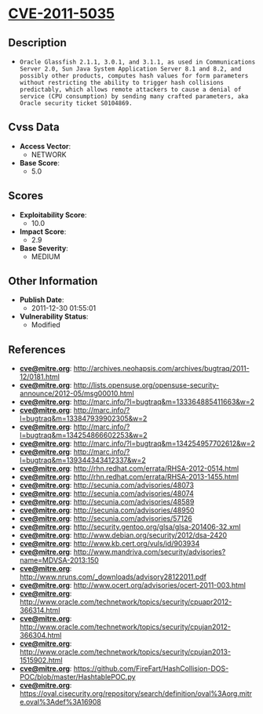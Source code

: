 
# [CVE-2011-5035](https://cve.mitre.org/cgi-bin/cvename.cgi?name=CVE-2011-5035)

## Description

- `Oracle Glassfish 2.1.1, 3.0.1, and 3.1.1, as used in Communications Server 2.0, Sun Java System Application Server 8.1 and 8.2, and possibly other products, computes hash values for form parameters without restricting the ability to trigger hash collisions predictably, which allows remote attackers to cause a denial of service (CPU consumption) by sending many crafted parameters, aka Oracle security ticket S0104869.`

## Cvss Data

- **Access Vector**:
  - NETWORK
- **Base Score**:
  - 5.0

## Scores

- **Exploitability Score**:
  - 10.0
- **Impact Score**:
  - 2.9
- **Base Severity**:
  - MEDIUM

## Other Information

- **Publish Date**:
  - 2011-12-30 01:55:01
- **Vulnerability Status**:
  - Modified

## References

- **cve@mitre.org**: http://archives.neohapsis.com/archives/bugtraq/2011-12/0181.html
- **cve@mitre.org**: http://lists.opensuse.org/opensuse-security-announce/2012-05/msg00010.html
- **cve@mitre.org**: http://marc.info/?l=bugtraq&m=133364885411663&w=2
- **cve@mitre.org**: http://marc.info/?l=bugtraq&m=133847939902305&w=2
- **cve@mitre.org**: http://marc.info/?l=bugtraq&m=134254866602253&w=2
- **cve@mitre.org**: http://marc.info/?l=bugtraq&m=134254957702612&w=2
- **cve@mitre.org**: http://marc.info/?l=bugtraq&m=139344343412337&w=2
- **cve@mitre.org**: http://rhn.redhat.com/errata/RHSA-2012-0514.html
- **cve@mitre.org**: http://rhn.redhat.com/errata/RHSA-2013-1455.html
- **cve@mitre.org**: http://secunia.com/advisories/48073
- **cve@mitre.org**: http://secunia.com/advisories/48074
- **cve@mitre.org**: http://secunia.com/advisories/48589
- **cve@mitre.org**: http://secunia.com/advisories/48950
- **cve@mitre.org**: http://secunia.com/advisories/57126
- **cve@mitre.org**: http://security.gentoo.org/glsa/glsa-201406-32.xml
- **cve@mitre.org**: http://www.debian.org/security/2012/dsa-2420
- **cve@mitre.org**: http://www.kb.cert.org/vuls/id/903934
- **cve@mitre.org**: http://www.mandriva.com/security/advisories?name=MDVSA-2013:150
- **cve@mitre.org**: http://www.nruns.com/_downloads/advisory28122011.pdf
- **cve@mitre.org**: http://www.ocert.org/advisories/ocert-2011-003.html
- **cve@mitre.org**: http://www.oracle.com/technetwork/topics/security/cpuapr2012-366314.html
- **cve@mitre.org**: http://www.oracle.com/technetwork/topics/security/cpujan2012-366304.html
- **cve@mitre.org**: http://www.oracle.com/technetwork/topics/security/cpujan2013-1515902.html
- **cve@mitre.org**: https://github.com/FireFart/HashCollision-DOS-POC/blob/master/HashtablePOC.py
- **cve@mitre.org**: https://oval.cisecurity.org/repository/search/definition/oval%3Aorg.mitre.oval%3Adef%3A16908
